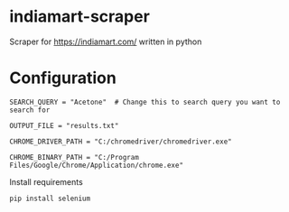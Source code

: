 # indiamart-scraper
Scraper for https://indiamart.com/ written in python


# Configuration

```
SEARCH_QUERY = "Acetone"  # Change this to search query you want to search for
```
```
OUTPUT_FILE = "results.txt"
```
```
CHROME_DRIVER_PATH = "C:/chromedriver/chromedriver.exe"
```
```
CHROME_BINARY_PATH = "C:/Program Files/Google/Chrome/Application/chrome.exe"
```


Install requirements

```
pip install selenium
```
